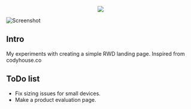 <p align="center">
  <img src="http://i.imgur.com/tAGQ7JO.png"/>
</p>

![Screenshot](http://i.imgur.com/umV1iH0.png)

## Intro

My experiments with creating a simple RWD landing page.
Inspired from codyhouse.co

## ToDo list

* Fix sizing issues for small devices.
* Make a product evaluation page.
